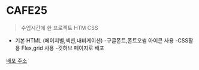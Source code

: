 # CAFE25

>수업시간에 한 프로젝트 HTM CSS

- 기본 HTML (페이지별,섹션,내비게이션)
-구글폰트,폰트오썸 아이콘 사용
-CSS활용 Flex,grid 사용
-깃허브 페이지로 배포

[배포 주소](https://kimkyeongmin1226.github.io/CAFE25/)
